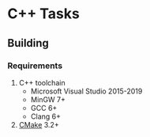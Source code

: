 # C++ Tasks

## Building

### Requirements

1. C++ toolchain
   * Microsoft Visual Studio 2015-2019
   * MinGW 7+
   * GCC 6+
   * Clang 6+
1. [CMake](https://cmake.org/) 3.2+
